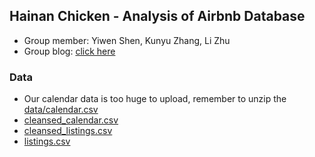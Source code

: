 ## Hainan Chicken - Analysis of Airbnb Database

- Group member: Yiwen Shen, Kunyu Zhang, Li Zhu
- Group blog: [click here](https://hainanchicken.wordpress.com/)
### Data
- Our calendar data is too huge to upload, remember to unzip the [data/calendar.csv](https://github.com/kzhang49/Hainan-Chicken/blob/master/data/calendar.csv.zip)
- [cleansed_calendar.csv](https://github.com/kzhang49/Hainan-Chicken/blob/master/data/cleansed_calendar.csv)
- [cleansed_listings.csv](https://github.com/kzhang49/Hainan-Chicken/blob/master/data/cleansed_listings.csv)
- [listings.csv](https://github.com/kzhang49/Hainan-Chicken/blob/master/data/listings.csv)
